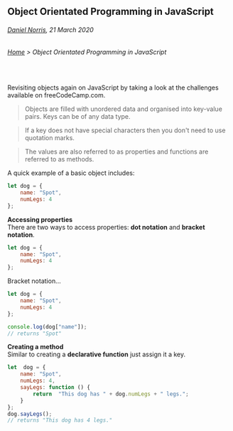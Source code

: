 ## Object Orientated Programming in JavaScript

###### [Daniel Norris](https://github.com/daniel-norris), 21 March 2020 
 
###### [Home](./) > Object Orientated Programming in JavaScript

<br> 

Revisiting objects again on JavaScript by taking a look at the challenges available on freeCodeCamp.com. 

> Objects are filled with unordered data and organised into key-value pairs. Keys can be of any data type. 

> If a key does not have special characters then you don't need to use quotation marks. 

> The values are also referred to as properties and functions are referred to as methods. 

A quick example of a basic object includes: 
```javascript 
let dog = {
	name: "Spot",
	numLegs: 4
};
```
**Accessing properties**  
There are two ways to access properties: **dot notation** and **bracket notation**. 

```javascript
let dog = {
	name: "Spot",
	numLegs: 4
};
```
Bracket notation... 
```javascript 
let dog = {
	name: "Spot", 
	numLegs: 4
}; 

console.log(dog["name"]); 
// returns "Spot" 
```

**Creating a method**  
Similar to creating a **declarative function** just assign it a key. 

```javascript 
let  dog = {
	name: "Spot",
	numLegs: 4,
	sayLegs: function () {
		return  "This dog has " + dog.numLegs + " legs.";
	}
};
dog.sayLegs();
// returns "This dog has 4 legs."
```

